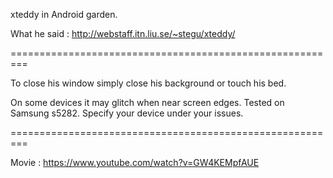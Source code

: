 xteddy in Android garden.

What he said : http://webstaff.itn.liu.se/~stegu/xteddy/

=========================================================

To close his window simply close his background or touch his bed.

On some devices it may glitch when near screen edges. Tested on Samsung s5282. Specify your device under your issues.

=========================================================

Movie : https://www.youtube.com/watch?v=GW4KEMpfAUE
